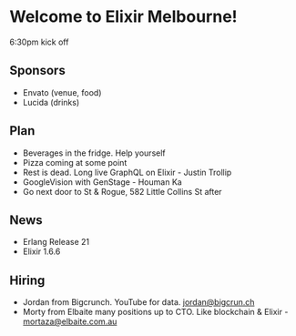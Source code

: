 # Welcome to Elixir Melbourne!
6:30pm kick off

## Sponsors
- Envato (venue, food)
- Lucida (drinks)

## Plan
- Beverages in the fridge. Help yourself
- Pizza coming at some point
- Rest is dead. Long live GraphQL on Elixir - Justin Trollip
- GoogleVision with GenStage - Houman Ka
- Go next door to St & Rogue, 582 Little Collins St after

## News
- Erlang Release 21
- Elixir 1.6.6

## Hiring
- Jordan from Bigcrunch. YouTube for data. jordan@bigcrun.ch
- Morty from Elbaite many positions up to CTO. Like blockchain & Elixir -
  mortaza@elbaite.com.au
